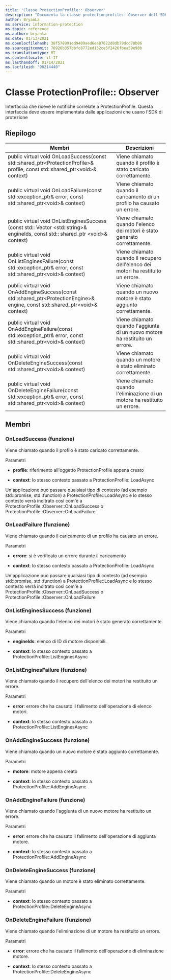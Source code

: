 ```yaml
---
title: 'Classe ProtectionProfile:: Observer'
description: "Documenta la classe protectionprofile:: Observer dell'SDK Microsoft Information Protection (MIP)."
author: BryanLa
ms.service: information-protection
ms.topic: reference
ms.author: bryanla
ms.date: 01/13/2021
ms.openlocfilehash: 38f578991ed9409aed6ea87622d8db79dcd78b06
ms.sourcegitcommit: 76926b357bbfc8772ed132ce5f2426fbea59e98b
ms.translationtype: MT
ms.contentlocale: it-IT
ms.lasthandoff: 01/14/2021
ms.locfileid: "98214440"
---
```

# <a name="class-protectionprofileobserver"></a>Classe ProtectionProfile:: Observer 
Interfaccia che riceve le notifiche correlate a ProtectionProfile.
Questa interfaccia deve essere implementata dalle applicazioni che usano l'SDK di protezione
  
## <a name="summary"></a>Riepilogo
 Membri                        | Descrizioni                                
--------------------------------|---------------------------------------------
public virtual void OnLoadSuccess(const std::shared_ptr\<ProtectionProfile\>& profile, const std::shared_ptr\<void\>& context)  |  Viene chiamato quando il profilo è stato caricato correttamente.
public virtual void OnLoadFailure(const std::exception_ptr& error, const std::shared_ptr\<void\>& context)  |  Viene chiamato quando il caricamento di un profilo ha causato un errore.
public virtual void OnListEnginesSuccess (const std:: Vector \<std::string\>& engineIds, const std:: shared_ptr \<void\>& context)  |  Viene chiamato quando l'elenco dei motori è stato generato correttamente.
public virtual void OnListEnginesFailure(const std::exception_ptr& error, const std::shared_ptr\<void\>& context)  |  Viene chiamato quando il recupero dell'elenco dei motori ha restituito un errore.
public virtual void OnAddEngineSuccess(const std::shared_ptr\<ProtectionEngine\>& engine, const std::shared_ptr\<void\>& context)  |  Viene chiamato quando un nuovo motore è stato aggiunto correttamente.
public virtual void OnAddEngineFailure(const std::exception_ptr& error, const std::shared_ptr\<void\>& context)  |  Viene chiamato quando l'aggiunta di un nuovo motore ha restituito un errore.
public virtual void OnDeleteEngineSuccess(const std::shared_ptr\<void\>& context)  |  Viene chiamato quando un motore è stato eliminato correttamente.
public virtual void OnDeleteEngineFailure(const std::exception_ptr& error, const std::shared_ptr\<void\>& context)  |  Viene chiamato quando l'eliminazione di un motore ha restituito un errore.
  
## <a name="members"></a>Membri
  
### <a name="onloadsuccess-function"></a>OnLoadSuccess (funzione)
Viene chiamato quando il profilo è stato caricato correttamente.

Parametri  
* **profile**: riferimento all'oggetto ProtectionProfile appena creato


* **context**: lo stesso contesto passato a ProtectionProfile::LoadAsync


Un'applicazione può passare qualsiasi tipo di contesto (ad esempio std::promise, std::function) a ProtectionProfile::LoadAsync e lo stesso contesto verrà inoltrato così com'è a ProtectionProfile::Observer::OnLoadSuccess o ProtectionProfile::Observer::OnLoadFailure
  
### <a name="onloadfailure-function"></a>OnLoadFailure (funzione)
Viene chiamato quando il caricamento di un profilo ha causato un errore.

Parametri  
* **errore**: si è verificato un errore durante il caricamento 


* **context**: lo stesso contesto passato a ProtectionProfile::LoadAsync


Un'applicazione può passare qualsiasi tipo di contesto (ad esempio std::promise, std::function) a ProtectionProfile::LoadAsync e lo stesso contesto verrà inoltrato così com'è a ProtectionProfile::Observer::OnLoadSuccess o ProtectionProfile::Observer::OnLoadFailure
  
### <a name="onlistenginessuccess-function"></a>OnListEnginesSuccess (funzione)
Viene chiamato quando l'elenco dei motori è stato generato correttamente.

Parametri  
* **engineIds**: elenco di ID di motore disponibili. 


* **context**: lo stesso contesto passato a ProtectionProfile::ListEnginesAsync


  
### <a name="onlistenginesfailure-function"></a>OnListEnginesFailure (funzione)
Viene chiamato quando il recupero dell'elenco dei motori ha restituito un errore.

Parametri  
* **error**: errore che ha causato il fallimento dell'operazione di elenco motori. 


* **context**: lo stesso contesto passato a ProtectionProfile::ListEnginesAsync


  
### <a name="onaddenginesuccess-function"></a>OnAddEngineSuccess (funzione)
Viene chiamato quando un nuovo motore è stato aggiunto correttamente.

Parametri  
* **motore**: motore appena creato 


* **context**: lo stesso contesto passato a ProtectionProfile::AddEngineAsync


  
### <a name="onaddenginefailure-function"></a>OnAddEngineFailure (funzione)
Viene chiamato quando l'aggiunta di un nuovo motore ha restituito un errore.

Parametri  
* **error**: errore che ha causato il fallimento dell'operazione di aggiunta motore. 


* **context**: lo stesso contesto passato a ProtectionProfile::AddEngineAsync


  
### <a name="ondeleteenginesuccess-function"></a>OnDeleteEngineSuccess (funzione)
Viene chiamato quando un motore è stato eliminato correttamente.

Parametri  
* **context**: lo stesso contesto passato a ProtectionProfile::DeleteEngineAsync


  
### <a name="ondeleteenginefailure-function"></a>OnDeleteEngineFailure (funzione)
Viene chiamato quando l'eliminazione di un motore ha restituito un errore.

Parametri  
* **error**: errore che ha causato il fallimento dell'operazione di eliminazione motore. 


* **context**: lo stesso contesto passato a ProtectionProfile::DeleteEngineAsync

